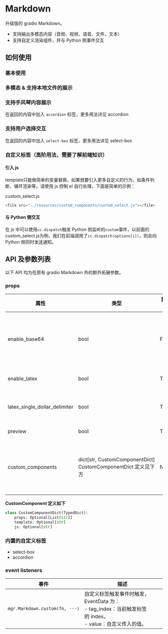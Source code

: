 # Markdown

升级版的 gradio Markdown。

- 支持输出多模态内容（音频、视频、语音、文件、文本）
- 支持自定义渲染组件，并与 Python 侧事件交互

## 如何使用

### 基本使用

<demo name="basic"></demo>

### 多模态 & 支持本地文件的展示

<demo name="multimodal"></demo>

### 支持手风琴内容展示

在返回的内容中加入 `accordion` 标签，更多用法详见 <tab-link tab="custom_tags/accordion">accordion</tab-link>

<demo name="accordion"></demo>

### 支持用户选择交互

在返回的内容中加入 `select-box` 标签，更多用法详见 <tab-link tab="custom_tags/select-box">select-box</tab-link>

<demo name="select-box"></demo>

### 自定义标签（高阶用法，需要了解前端知识）

<demo name="custom-tag"></demo>

#### 引入 js

<demo name="custom-tag2"></demo>

template只能做简单的变量替换，如果想要引入更多自定义的行为，如条件判断、循环渲染等，请使用 js 控制 el 自行处理，下面是简单的示例：

<demo name="custom-tag3">
<demo-suffix>
custom_select.js

```js
<file src="../resources/custom_components/custom_select.js"></file>
```

</demo-suffix>
</demo>

#### 与 Python 侧交互

在 js 中可以使用`cc.dispatch`触发 Python 侧监听的`custom`事件，以前面的custom_select.js为例，我们在前端调用了`cc.dispatch(options[i])`，则会向 Python 侧同时发送通知。

<demo name="custom-tag4"></demo>

## API 及参数列表

以下 API 均为在原有 gradio Markdown 外的额外拓展参数。

### props

| 属性                          | 类型                                                            | 默认值 | 描述                                                                        |
| ----------------------------- | --------------------------------------------------------------- | ------ | --------------------------------------------------------------------------- |
| enable_base64                 | bool                                                            | False  | 是否支持渲染的内容为 base64，因为直接渲染 base64 有安全问题，默认为 False。 |
| enable_latex                  | bool                                                            | True   | 是否支持 Latex 公式渲染                                                     |
| latex_single_dollar_delimiter | bool                                                            | True   | 是否支持单`$`符号在 Latex 公式中渲染                                        |
| preview                       | bool                                                            | True   | 是否开启图片预览功能                                                        |
| custom_components             | dict\[str, CustomComponentDict\] CustomComponentDict 定义见下方 | None   | 支持用户定义自定义标签，并通过 js 控制标签渲染样式与触发 python 事件。      |

**CustomComponent 定义如下**

```python
class CustomComponentDict(TypedDict):
    props: Optional[List[str]]
    template: Optional[str]
    js: Optional[str]
```

### 内置的自定义标签

- <tab-link tab="custom_tags/select-box">select-box</tab-link>
- <tab-link tab="custom_tags/accordion">accordion</tab-link>

### event listeners

| 事件                           | 描述                                                                                                             |
| ------------------------------ | ---------------------------------------------------------------------------------------------------------------- |
| `mgr.Markdown.custom(fn, ···)` | 自定义标签触发事件时触发，EventData 为：<br/> - tag_index：当前触发标签的 index。<br/> - value：自定义传入的值。 |
